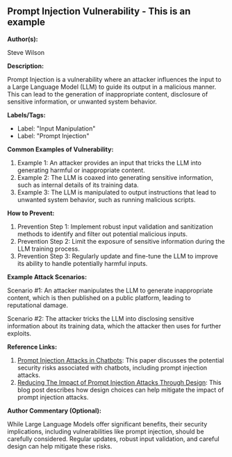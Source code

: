 ## Prompt Injection Vulnerability  - This is an example

**Author(s):**

Steve Wilson

**Description:**

Prompt Injection is a vulnerability where an attacker influences the input to a Large Language Model (LLM) to guide its output in a malicious manner. This can lead to the generation of inappropriate content, disclosure of sensitive information, or unwanted system behavior.

**Labels/Tags:**

- Label: "Input Manipulation"
- Label: "Prompt Injection"

**Common Examples of Vulnerability:**

1. Example 1: An attacker provides an input that tricks the LLM into generating harmful or inappropriate content.
2. Example 2: The LLM is coaxed into generating sensitive information, such as internal details of its training data.
3. Example 3: The LLM is manipulated to output instructions that lead to unwanted system behavior, such as running malicious scripts.

**How to Prevent:**

1. Prevention Step 1: Implement robust input validation and sanitization methods to identify and filter out potential malicious inputs.
2. Prevention Step 2: Limit the exposure of sensitive information during the LLM training process.
3. Prevention Step 3: Regularly update and fine-tune the LLM to improve its ability to handle potentially harmful inputs.

**Example Attack Scenarios:**

Scenario #1: An attacker manipulates the LLM to generate inappropriate content, which is then published on a public platform, leading to reputational damage.

Scenario #2: The attacker tricks the LLM into disclosing sensitive information about its training data, which the attacker then uses for further exploits.

**Reference Links:**

1. [Prompt Injection Attacks in Chatbots](https://arxiv.org/abs/2102.07527): This paper discusses the potential security risks associated with chatbots, including prompt injection attacks.
2. [Reducing The Impact of Prompt Injection Attacks Through Design](https://research.kudelskisecurity.com/2023/05/25/reducing-the-impact-of-prompt-injection-attacks-through-design/): This blog post describes how design choices can help mitigate the impact of prompt injection attacks.

**Author Commentary (Optional):**

While Large Language Models offer significant benefits, their security implications, including vulnerabilities like prompt injection, should be carefully considered. Regular updates, robust input validation, and careful design can help mitigate these risks.
